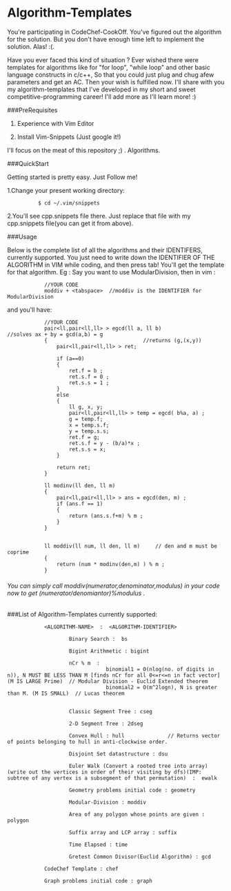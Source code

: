 # Algorithm-Templates
You're participating in CodeChef-CookOff. You've figured out the algorithm for the solution. But you don't have enough time left to implement the solution. Alas! :(. 

Have you ever faced this kind of situation ? Ever wished there were templates for algorithms like for "for loop", "while loop" and other basic language constructs in c/c++, So that you could just plug and chug afew parameters and get an AC. Then your wish is fulfilled now. I'll share with you my algorithm-templates that I've developed in my short and sweet competitive-programming career! I'll add more as I'll learn more! :)

###PreRequisites

1. Experience with Vim Editor

2. Install Vim-Snippets (Just google it!)

I'll focus on the meat of this repository ;) . Algorithms.


###QuickStart

Getting started is pretty easy. Just Follow me!

1.Change your present working directory:
            
              $ cd ~/.vim/snippets
              
2.You'll see cpp.snippets file there. Just replace that file with my cpp.snippets file(you can get it from above).

###Usage

Below is the complete list of all the algorithms and their IDENTIFERS,  currently supported. You just need to write down the IDENTIFIER OF THE ALGORITHM in VIM while coding, and then press tab! You'll get the template for that algorithm. 
Eg : Say you want to use ModularDivision, then in vim :

                //YOUR CODE
                moddiv + <tabspace>  //moddiv is the IDENTIFIER for ModularDivision
              
and you'll have:

                //YOUR CODE
              	pair<ll,pair<ll,ll> > egcd(ll a, ll b)				//solves ax + by = gcd(a,b) = g
              	{								//returns (g,(x,y))
              		pair<ll,pair<ll,ll> > ret;
              
              		if (a==0)
              		{
              			ret.f = b ;
              			ret.s.f = 0 ;
              			ret.s.s = 1 ;
              		}
              		else
              		{
              			ll g, x, y;
              			pair<ll,pair<ll,ll> > temp = egcd( b%a, a) ;
              			g = temp.f;
              			x = temp.s.f;
              			y = temp.s.s;
              			ret.f = g;
              			ret.s.f = y - (b/a)*x ;
              			ret.s.s = x;
              		}
              
              		return ret;
              	}
              
              	ll modinv(ll den, ll m)
              	{
              		pair<ll,pair<ll,ll> > ans = egcd(den, m) ;
              		if (ans.f == 1)
              		{
              			return (ans.s.f+m) % m ;
              		}
              	}
              
              
              	ll moddiv(ll num, ll den, ll m)		// den and m must be coprime
              	{
              		return (num * modinv(den,m) ) % m ;
              	}

######      You can simply call moddiv(numerator,denominator,modulus) in your code now to get (numerator/denomiantor)%modulus .

###List of Algorithm-Templates currently supported:

                <ALGORITHM-NAME>  :  <ALGORITHM-IDENTIFIER>  

      					Binary Search :  bs
      					
      					Bigint Arithmetic : bigint
      					
      					nCr % m  : 
      								binomial1 = O(nlog(no. of digits in n)), N MUST BE LESS THAN M [finds nCr for all 0<=r<=n in fact vector] (M IS LARGE Prime)  // Modular Division - Euclid Extended theorem 
      								binomial2 = O(m^2logn), N is greater than M. (M IS SMALL)  // Lucas theorem
      
      
      					Classic Segment Tree : cseg
      					
      					2-D Segment Tree : 2dseg
      
      					Convex Hull : hull              // Returns vector of points belonging to hull in anti-clockwise order.
      
      					Disjoint Set datastructure : dsu
      
      					Euler Walk (Convert a rooted tree into array)(write out the vertices in order of their visiting by dfs)(IMP: subtree of any vertex is a subsegment of that permutation)  :  ewalk
      					
      					Geometry problems initial code : geometry
      
      					Modular-Division : moddiv 
      
      					Area of any polygon whose points are given : polygon
      
      					Suffix array and LCP array : suffix
      
      					Time Elapsed : time
      					
      					Gretest Common Divisor(Euclid Algorithm) : gcd

                CodeChef Template : chef
                
                Graph problems initial code : graph
